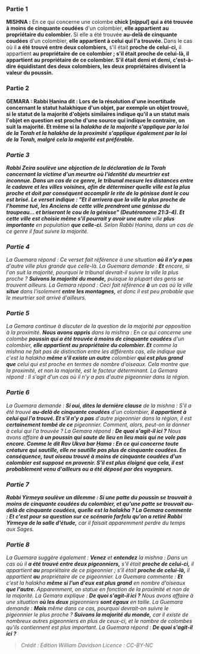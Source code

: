 
### Partie 1
<strong>MISHNA :</strong> En ce qui concerne une colombe <b>chick [<i>nippul</i>] qui a été trouvée à moins de cinquante coudées</b> d'un colombier, <b>elle appartient au propriétaire du colombier.</b> Si elle a été trouvée <b>au-delà de cinquante coudées</b> d'un colombier, <b>elle appartient à celui qui l'a trouvée. </b> Dans le cas où il <b>a été trouvé entre deux colombiers,</b> s'il était <b>proche de celui-ci,</b> il appartient <b>au propriétaire de ce colombier ; s'il était <b>proche de celui-là,</b> il appartient <b>au propriétaire de ce colombier. S'il était <b>demi et demi,</b> c'est-à-dire équidistant des deux colombiers, <b>les deux</b> propriétaires <b>divisent</b> la valeur du poussin.

### Partie 2
<strong>GEMARA :</strong> <b>Rabbi Ḥanina dit :</b> Lors de la résolution d'une incertitude concernant le statut halakhique d'un objet, par exemple un objet trouvé, si le statut de la <b>majorité</b> d'objets similaires indique qu'il a un statut <b>mais</b> l'objet en question est <b>proche</b> d'une source qui indique le contraire, on <b>suit la majorité. Et même si</b> la <i>halakha</b> de la <b>majorité</b> s'applique <b>par la loi de la Torah et</b> la <i>halakha</i> <b>de la proximité</b> s'applique également <b>par la loi de la Torah, malgré cela la majorité est préférable.</b>

### Partie 3
<b>Rabbi Zeira soulève une objection</b> de la déclaration de la Torah concernant la victime d'un meurtre où l'identité du meurtrier est inconnue. Dans un cas de ce genre, le tribunal mesure les distances entre le cadavre et les villes voisines, afin de déterminer quelle ville est la plus proche et doit par conséquent accomplir le rite de la génisse dont le cou est brisé. Le verset indique : <b>"Et il arrivera que la ville la plus proche de l'homme tué,</b> les Anciens de cette ville prendront une génisse du troupeau... et briseront le cou de la génisse" (Deutéronome 21:3-4). <b>Et</b> cette ville est choisie <b>même s'il pourrait</b> y avoir une autre</b> ville <b>plus importante</b> en population <b>que celle-ci.</b> Selon Rabbi Ḥanina, dans un cas de ce genre il faut suivre la majorité.

### Partie 4
La Guemara répond : Ce verset fait référence à une situation <b>où il n'y a pas</b> d'autre ville plus grande que celle-là. La Guemara demande : <b>Et</b> encore, si l'on suit la majorité, pourquoi le tribunal devrait-il suivre la ville la plus proche ? <b>Suivons la majorité du monde,</b> puisque la plupart des gens se trouvent ailleurs. La Gemara répond : Ceci fait référence <b>à</b> un cas où la ville <b>situe</b> dans l'isolement <b>entre les montagnes,</b> et donc il est peu probable que le meurtrier soit arrivé d'ailleurs.

### Partie 5
La Gemara continue à discuter de la question de la majorité par opposition à la proximité. <b>Nous avons appris</b> dans la mishna : En ce qui concerne une colombe <b>poussin qui a été trouvée à moins de cinquante coudées</b> d'un colombier, <b>elle appartient au propriétaire du colombier. Et</b> comme la mishna ne fait pas de distinction entre les différents cas, elle indique que c'est la <i>halakha</i> <b>même s'il existe un autre</b> colombier <b>qui est plus grand que</b> celui qui est proche en termes de nombre d'oiseaux. Cela montre que la proximité, et non la majorité, est le facteur déterminant. La Gemara répond : Il s'agit d'un cas où il n'y a pas d'autre pigeonnier dans la région.

### Partie 6
La Guemara demande : <b>Si oui, dites la dernière clause</b> de la mishna : S'il a été trouvé <b>au-delà de cinquante coudées</b> d'un colombier, <b>il appartient à celui qui l'a trouvé. Et s'il n'y a pas</b> d'autre pigeonnier dans la région, il est <b>certainement tombé de ce</b> pigeonnier. Comment, alors, peut-on la donner à celui qui l'a trouvée ? La Gemara répond : <b>De quoi s'agit-il ici ?</b> Nous avons affaire <b>à un poussin qui <b>saute</b> de lieu en lieu mais qui ne vole pas encore. <b>Comme le dit Rav Ukva bar Ḥama :</b> En ce qui concerne <b>toute</b> créature <b>qui sautille,</b> elle <b>ne sautille pas plus de cinquante</b> coudées. En conséquence, tout oiseau trouvé à moins de cinquante coudées d'un colombier est supposé en provenir. S'il est plus éloigné que cela, il est probablement venu d'ailleurs ou a été déposé par des voyageurs.

### Partie 7
<b>Rabbi Yirmeya soulève un dilemme :</b> Si <b>une patte</b> du poussin se trouvait <b>à moins de cinquante coudées</b> du colombier, <b>et qu'une patte</b> se trouvait <b>au-delà de cinquante coudées, quelle est</b> la <i>halakha</i> ? La Gemara commente : <b>Et c'est pour</b> sa question sur <b>ce scénario farfelu</b> qu'on a retiré Rabbi Yirmeya de la salle d'étude,</b> car il faisait apparemment perdre du temps aux Sages.

### Partie 8
La Guemara suggère également : <b>Venez</b> et <b>entendez</b> la mishna : Dans un cas où il <b>a été trouvé entre deux pigeonniers,</b> s'il était <b>proche de celui-ci,</b> il appartient <b>au</b> propriétaire de ce pigeonnier ; s'il était <b>proche de celui-là,</b> il appartient <b>au</b> propriétaire de ce pigeonnier. La Guemara commente : <b>Et</b> c'est la <i>halakha</i> <b>même si l'un d'eux est plus grand</b> en nombre d'oiseaux <b>que l'autre.</b> Apparemment, on statue en fonction de la proximité et non de la majorité. La Gemara explique : <b>De quoi s'agit-il ici ?</b> Nous avons affaire à une situation <b>où les deux</b> pigeonniers <b>sont égaux</b> en taille. La Guemara demande : <b>Mais</b> même dans ce cas, pourquoi devrait-on suivre le pigeonnier le plus proche ? <b>Suivons la majorité du monde,</b> car il existe de nombreux autres pigeonniers en plus de ceux-ci, et le nombre de colombes qu'ils contiennent est plus important. La Guemara répond : <b>De quoi s'agit-il ici ?</b>

>Crédit : Edition William Davidson
>Licence : CC-BY-NC